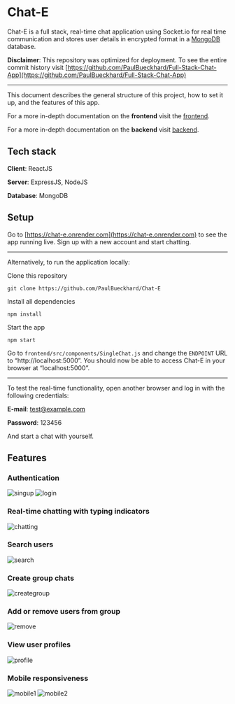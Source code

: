 # Chat-E

Chat-E is a full stack, real-time chat application using Socket.io for real time communication and stores user details in encrypted format in a [MongoDB](https://www.mongodb.com) database.

**Disclaimer**: This repository was optimized for deployment. To see the entire commit history visit [https://github.com/PaulBueckhard/Full-Stack-Chat-App](https://github.com/PaulBueckhard/Full-Stack-Chat-App)

---

This document describes the general structure of this project, how to set it up, and the features of this app.

For a more in-depth documentation on the **frontend** visit the [frontend](https://github.com/PaulBueckhard/Chat-E/tree/master/frontend).

For a more in-depth documentation on the **backend** visit [backend](https://github.com/PaulBueckhard/Chat-E/tree/master/backend).

## Tech stack

**Client**: ReactJS

**Server**: ExpressJS, NodeJS

**Database**: MongoDB

## Setup

Go to [https://chat-e.onrender.com](https://chat-e.onrender.com) to see the app running live. Sign up with a new account and start chatting.

---

Alternatively, to run the application locally:

Clone this repository

    git clone https://github.com/PaulBueckhard/Chat-E

Install all dependencies

    npm install

Start the app

    npm start

Go to `frontend/src/components/SingleChat.js` and change the `ENDPOINT` URL to “http://localhost:5000”. You should now be able to access Chat-E in your browser at “localhost:5000”.

---

To test the real-time functionality, open another browser and log in with the following credentials:

**E-mail**: test@example.com

**Password**: 123456

And start a chat with yourself.

## Features

### Authentication

![singup](screenshots/signup.png)
![login](screenshots/login.png)

### Real-time chatting with typing indicators

![chatting](screenshots/chatting.png)

### Search users

![search](screenshots/search.png)

### Create group chats

![creategroup](screenshots/creategroup.png)

### Add or remove users from group

![remove](screenshots/remove.png)

### View user profiles

![profile](screenshots/profile.png)

### Mobile responsiveness

![mobile1](screenshots/mobile1.png)
![mobile2](screenshots/mobile2.png)
